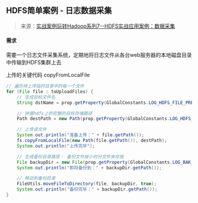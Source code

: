 ## HDFS简单案例 - 日志数据采集

> 来源：[实战案例玩转Hadoop系列7--HDFS实战应用案例：数据采集](https://zhuanlan.zhihu.com/p/49791428)

#### 需求
需要一个日志文件采集系统，定期地将日志文件从各台web服务器的本地磁盘目录中传输到HDFS集群上去



上传的关键代码 copyFromLocalFile



```java
// 遍历待上传临时目录中的每一个文件
for (File file : toUploadFiles) {
	// 生成目标文件名
	String dstName = prop.getProperty(GlobalConstants.LOG_HDFS_FILE_PREFIX)+UUID.randomUUID()+prop.getProperty(GlobalConstants.LOG_HDFS_FILE_SUFFIX);

	// 拼接hdfs上的完整的目标存储路径
	Path destPath = new Path(prop.getProperty(GlobalConstants.LOG_HDFS_BASE_PATH)+dayString+"/"+dstName);

	// 上传该文件
	System.out.println("准备上传：" + file.getPath());
	fs.copyFromLocalFile(new Path(file.getPath()), destPath);
	System.out.println("上传完毕");

	// 生成备份目录路径： 备份文件按小时分文件夹存放
	File backupDir = new File(prop.getProperty(GlobalConstants.LOG_BAK_BASE_PATH)+dayHourString);
	System.out.println("即将备份到：" + backupDir.getPath());

	// 移动到备份目录
	FileUtils.moveFileToDirectory(file, backupDir, true);
	System.out.println("备份完毕：" + backupDir.getPath());
}
```

